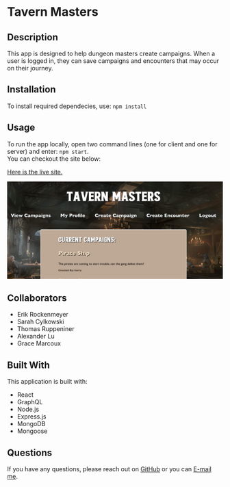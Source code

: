 # Tavern Masters

 ## Description

This app is designed to help dungeon masters create campaigns.  When a user is logged in, they can save campaigns and encounters that may occur on their journey.

## Installation
  To install required dependecies, use: 
  `npm install` 

  ## Usage
  To run the app locally, open two command lines (one for client and one for server) and enter: `npm start`. <br />
  You can checkout the site below: <br />

<a href="">Here is the live site.</a>

<img src="./client/src/img/app-running.png" alt="image of program running" width="1206" />
  
  ## Collaborators
  * Erik Rockenmeyer
  * Sarah Cylkowski
  * Thomas Ruppeniner
  * Alexander Lu
  * Grace Marcoux


 ## Built With
 This application is built with: <br />
 * React
 * GraphQL
 * Node.js
 * Express.js
 * MongoDB
 * Mongoose 

  ## Questions
  If you have any questions, please reach out on <a href="https://github.com/sacylkowski/">GitHub</a> or you can <a href="mailto:sacylkowski@gmail.com">E-mail me</a>.
